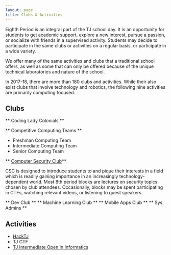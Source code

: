 ```yaml
---
layout: page
title: Clubs & Activities
---
```


Eighth Period is an integral part of the TJ school day.  It is an opportunity for students to get academic support,  explore a new interest, pursue a passion, or socialize with friends in a supervised activity. Students may decide to participate in the same clubs or activities on a regular basis, or participate in a wide variety.<br>

We offer many of the same activities and clubs that a traditional school offers, as well as some that can only be offered because of the unique technical laboratories and nature of the school.<br>

In 2017-18, there are more than 180 clubs and activities.  While their also exist clubs that involve technology and robotics, the following nine activities are primarily computing focused.  

## Clubs

** Coding Lady Colonials **<br>

** Competitive Computing Teams **
* Freshman Computing Team
* Intermediate Computing Team
* Senior Computing Team<br>

** [Computer Security Club](https://activities.tjhsst.edu/csc/)**  
<p class="message">
CSC is designed to introduce students to and pique their interests in a field which is readily gaining importance in an increasingly   technology-dependent world. Most 8th period blocks are lectures on security topics chosen by club attendees. Occasionally, blocks may  be spent participating in CTFs, watching relevant videos, or listening to guest speakers. 
</p>

** Dev Club **
** Machine Learning Club **
** Mobile Apps Club **
** Sys Admins **

## Activities

* [HackTJ](http://www.hacktj.org)
* TJ CTF
* [TJ Intermediate Open in Informatics](https://activities.tjhsst.edu/tjioi/)
